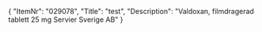{
  "ItemNr": "029078",
  "Title": "test",
  "Description": "Valdoxan, filmdragerad tablett 25 mg Servier Sverige AB"
}
